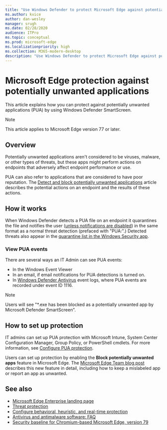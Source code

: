 ```yaml
---
title: "Use Windows Defender to protect Microsoft Edge against potentially unwanted applications"
ms.author: kvice
author: dan-wesley
manager: srugh
ms.date: 02/28/2020
audience: ITPro
ms.topic: conceptual
ms.prod: microsoft-edge
ms.localizationpriority: high
ms.collection: M365-modern-desktop
description: "Use Windows Defender to protect Microsoft Edge against potentially unwanted applications"
---
```


# Microsoft Edge protection against potentially unwanted applications

This article explains how you can protect against potentially unwanted applications (PUA) by using Windows Defender SmartScreen.

> [!NOTE]
> This article applies to Microsoft Edge version 77 or later.

## Overview

Potentially unwanted applications aren't considered to be viruses, malware, or other types of threats, but these apps might perform actions on endpoints that adversely affect endpoint performance or use.
  
PUA can also refer to applications that are considered to have poor reputation. The [Detect and block potentially unwanted applications](https://docs.microsoft.com/windows/security/threat-protection/windows-defender-antivirus/detect-block-potentially-unwanted-apps-windows-defender-antivirus) article describes the potential actions on an endpoint and the results of these actions.

## How it works

When Windows Defender detects a PUA file on an endpoint it quarantines the file and notifies the user ([unless notifications are disabled](https://docs.microsoft.com/windows/security/threat-protection/windows-defender-antivirus/configure-notifications-windows-defender-antivirus)) in the same format as a normal threat detection (prefaced with "PUA:".) Detected threats also appear in the [quarantine list in the Windows Security app](https://docs.microsoft.com/windows/security/threat-protection/windows-defender-antivirus/windows-defender-security-center-antivirus#detection-history).

### View PUA events

There are several ways an IT Admin can see PUA events:

- In the Windows Event Viewer
- In an email, if email notifications for PUA detections is turned on.
- In [Windows Defender Antivirus](https://docs.microsoft.com/windows/security/threat-protection/windows-defender-antivirus/troubleshoot-windows-defender-antivirus) event logs, where PUA events are recorded under event ID 1116.

> [!NOTE]
> Users will see "*.exe has been blocked as a potentially unwanted app by Microsoft Defender SmartScreen".

## How to set up protection

IT admins can set up PUA protection with Microsoft Intune, System Center Configuration Manager, Group Policy, or PowerShell cmdlets. For more information, see [Configure PUA protection](https://docs.microsoft.com/windows/security/threat-protection/windows-defender-antivirus/detect-block-potentially-unwanted-apps-windows-defender-antivirus#configure-pua-protection).

Users can set up protection by enabling the **Block potentially unwanted apps** feature in Microsoft Edge. The [Microsoft Edge Team blog post](https://blogs.windows.com/msedgedev/2020/02/27/protecting-users-potentially-unwanted-apps/) describes this new feature in detail, including how to keep a mislabeled app or report an app as unwanted.

## See also

- [Microsoft Edge Enterprise landing page](https://aka.ms/EdgeEnterprise)
- [Threat protection](https://docs.microsoft.com/windows/security/threat-protection/index)
- [Configure behavioral, heuristic, and real-time protection](https://docs.microsoft.com/windows/security/threat-protection/windows-defender-antivirus/configure-protection-features-windows-defender-antivirus)
- [Antivirus and antimalware software: FAQ](https://support.microsoft.com/help/4466972/windows-10-antivirus-and-antimalware-software-faq)
- [Security baseline for Chromium-based Microsoft Edge, version 79](https://techcommunity.microsoft.com/t5/microsoft-security-baselines/security-baseline-final-for-chromium-based-microsoft-edge/ba-p/1111863)
